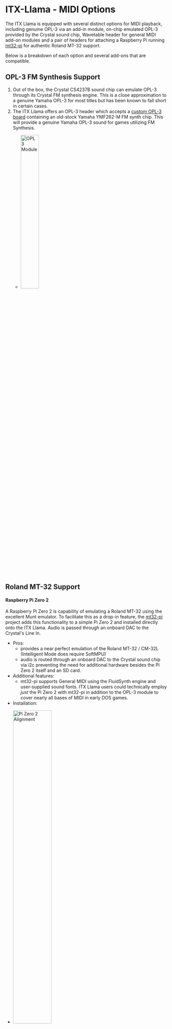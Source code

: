 # ITX-Llama - MIDI Options

The ITX Llama is equipped with several distinct options for MIDI playback, including genuine OPL-3 via an add-in module, on-chip emulated OPL-3 provided by the Crystal sound chip, Wavetable header for general MIDI add-on modules and a pair of headers for attaching a Raspberry Pi running [mt32-pi][mt32-pi] for authentic Roland MT-32 support. 

Below is a breakdown of each option and several add-ons that are compatible.

## OPL-3 FM Synthesis Support

1. Out of the box, the Crystal CS4237B sound chip can emulate OPL-3 through its Crystal FM synthesis engine. This is a close approximation to a genuine Yamaha OPL-3 for most titles but has been known to fall short in certain cases. 
1. The ITX Llama offers an OPL-3 header which accepts a [custom OPL-3 board][opl3module] containing an old-stock Yamaha YMF262-M FM synth chip. This will provide a genuine Yamaha OPL-3 sound for games utilizing FM Synthesis. 
    * <p><img src=../images/opl3module.jpg title="OPL3 Module" width=35%></p>

## Roland MT-32 Support

#### Raspberry Pi Zero 2

A Raspberry Pi Zero 2 is capability of emulating a Roland MT-32 using the excellent Munt emulator. To facilitate this as a drop-in feature, the [mt32-pi][mt32-pi] project adds this functionality to a simple Pi Zero 2 and installed directly onto the ITX Llama. Audio is passed through an onboard DAC to the Crystal's Line In.

  * Pros: 
    * provides a near perfect emulation of the Roland MT-32 / CM-32L (Intelligent Mode does require SoftMPU)
    * audio is routed through an onboard DAC to the Crystal sound chip via i2c preventing the need for additional hardware besides the Pi Zero 2 itself and an SD card.
  * Additional features:
    * mt32-pi supports General MIDI using the FluidSynth engine and user-supplied sound fonts. ITX Llama users could technically employ *just* the Pi Zero 2 with mt32-pi in addition to the OPL-3 module to cover nearly all bases of MIDI in early DOS games.
  * Installation:
  * <p><img src=../images/pi-zero2-alignment.jpg title="Pi Zero 2 Alignment" width=50%></p>

#### Raspberry Pi 4

A Raspberry Pi 4 can also be attached in lieu of the Pi Zero 2. This is a much more advanced option but opens the possibility of running a full OS with Munt, FluidSynth and a modified version of the nuked-SC-55 emulator for genuine Roland SC-55 sound support.

  * A 40pin ribbon cable such as an old IDE cable affixed to the pins on board below and to the Raspberry Pi 4 is necessary to use this feature. 
  * At this time, system setup for the Pi 4's OS is an advanced topic that is left up to the user to tinker with.
  * Pin Header: (_below the female Pi Zero 2 header_)
  * <p><img src=../images/som-alignment-1.jpg title="Raspberry Pi 4 header pins visible" width=50%></p>

#### mt32pi Hardware UI

There are a set of headers that allow connecting the an mt32pi Hardware UI (OLED, 4 buttons, optional rotary encoder). This header is connected to the correct GPIO pins on the Raspberry Pi headers to simplify adding a control mechanism. 

  * The header uses the following pins, which are wired one-to-one to an i2c OLED display: [more info][mt32pi-oled-docs] 
    * `SDA` (data), `SCL` (clock), `3v3` (VCC), `GND` (ground)
    * Most OLED displays that specify i2c connections use these four pins.
  * <p><img src=../images/pi-zero2-mt32-ui-header.jpg title="Raspberry Pi - mt32pi UI Header" width=50%></p>
  * The remaining pins are designed for either buttons or a rotary encoder. [more info][mt32pi-control]
    * `B1` and `B2` are "buttons" which control the Synth mode and ROM/Soundfont selection
    * `B3` and `B4` can either be "buttons" or a rotary encoder. These control the output volume of the synth engine.
    * A [rotary encoder can be connected][mt32pi-rotary-encoder] as follows: 
      * `B3 --> DAT` 
      * `B4--> CLK`
      * `GN~D-->GND`

## Wavetable MIDI Support

1. The ITX Llama contains a Wavetable compatible header as well. This can be configured with a variety of Wavetable Synth modules to provide General MIDI support through the Crystal sound chip.
    * This header can be enabled via Jumpers: J25, J26, J27
    * <p><img src=../images/pi-wt.jpg title="PI/WT configuration" width=50%></p>
        * For using a Raspberry Pi (Zero2, 3 or 4) for converting MIDI to analog audio, place the three jumpers to the rightmost position ("PI").  
        * For using a wavetable board, place the jumpers to the leftmost position ("WT").
    * NOTE: In Rev. F, the J27 "Power" jumper was removed. Power is now supplied to both the Wavetable header and the Pi GPIO pins simultaneously.
      
## Wavetable Options

1. **Dreamblaster X8GS SE**
    * **Status:** _Tested, fully operational_
    * General Specs:
        * 128 voice polyphony
        * 1024MB of flash memory for sample sets (divided into 7 banks)
        * "GS" modules include a read-only licensed Roland GS sample set
    * Links:
        * [X8GS][X8GS] - High-end General Purpose MIDI Synth with customizable samples made exclusively for the ITX Llama

1. **Dreamblaster X2 SE / X2GS SE / X2TE**
    * **Status:** _Tested to fit_
    * General Specs:
        * 81 voice polyphony
        * 64MB of flash memory for samples
        * "GS" modules include a read-only licensed Roland GS sample set
    * Links:
        * [X2 SE][X2SE] - General Purpose MIDI Synth with customizable samples
        * [X2GS SE][X2GS-SE] - General Purpose MIDI Synth with customizable samples and an additional licensed Roland SC-55 sample set
        * [X2 TE][X2TE] - "Tiny Edition" of the X2 SE

1. **Dreamblaster X16 / X16GS**
    * **Status:** _Will only fit without a Pi Zero 2 installed_
    * General Specs:
        * 256 voice polyphony
        * 1024MB of flash memory for sample sets (divided into 7 banks)
        * 8MB SDRAM for very high quality DSP effects
        * "GS" modules include a read-only licensed Roland GS sample set
    * Links:
        * [X16][X16] - High-End General Purpose MIDI Synth with customizable samples
        * [X16GS][X16GS] - High-End General Purpose MIDI Synth with customizable samples and an additional licensed Roland SC-55 sample set

[X2SE]: https://www.serdashop.com/X2-SE
[X2GS-SE]: https://www.serdashop.com/X2GS-SE
[X2TE]: https://www.serdashop.com/X2TE
[X16]: https://www.serdashop.com/DreamBlaster-X16
[X16GS]: https://www.serdashop.com/DreamBlaster-X16GS
[X8GS]: https://retrodreams.ca/products/dreamblaster-x8gs-special-edition-wavetable-module-preorder-batch2
[mt32-pi]: https://github.com/dwhinham/mt32-pi
[opl3module]: https://retrodreams.ca/products/llama-opl3-module
[mt32pi-oled-docs]: https://github.com/dwhinham/mt32-pi/wiki/LCD-and-OLED-displays
[mt32pi-control]: https://github.com/dwhinham/mt32-pi/wiki/Control-surface
[mt32pi-rotary-encoder]: https://github.com/dwhinham/mt32-pi/wiki/Control-surface#rotary-encoder